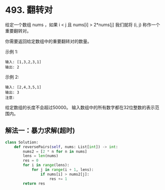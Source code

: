 # 493. 翻转对

给定一个数组 nums ，如果 i < j 且 nums[i] > 2*nums[j] 我们就将 (i, j) 称作一个重要翻转对。

你需要返回给定数组中的重要翻转对的数量。

示例 1:
```
输入: [1,3,2,3,1]
输出: 2
```
示例 2:
```
输入: [2,4,3,5,1]
输出: 3
注意:
```
给定数组的长度不会超过50000。
输入数组中的所有数字都在32位整数的表示范围内。

## 解法一：暴力求解(超时)

```python
class Solution:
    def reversePairs(self, nums: List[int]) -> int:
        nums2 = [2 * n for n in nums]
        lens = len(nums)
        res = 0
        for i in range(lens):
            for j in range(i + 1, lens):
                if nums[i] > nums2[j]:
                    res += 1
        return res
```